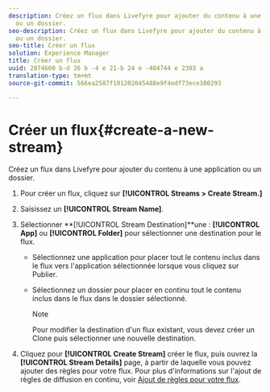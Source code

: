 ```yaml
---
description: Créez un flux dans Livefyre pour ajouter du contenu à une application
  ou un dossier.
seo-description: Créez un flux dans Livefyre pour ajouter du contenu à une application
  ou un dossier.
seo-title: Créer un flux
solution: Experience Manager
title: Créer un flux
uuid: 2874660 b-d 26 b -4 e 21-b 24 e -484744 e 2303 a
translation-type: tm+mt
source-git-commit: 566ea2587f101202045488e9f4edf73ece100293

---
```



# Créer un flux{#create-a-new-stream}

Créez un flux dans Livefyre pour ajouter du contenu à une application ou un dossier.

1. Pour créer un flux, cliquez sur **[!UICONTROL Streams > Create Stream.]**
1. Saisissez un **[!UICONTROL Stream Name]**.
1. Sélectionner **[!UICONTROL Stream Destination]**une : **[!UICONTROL App]** ou **[!UICONTROL Folder]** pour sélectionner une destination pour le flux.

   * Sélectionnez une application pour placer tout le contenu inclus dans le flux vers l'application sélectionnée lorsque vous cliquez sur Publier.
   * Sélectionnez un dossier pour placer en continu tout le contenu inclus dans le flux dans le dossier sélectionné.

      >[!NOTE]
      >
      >Pour modifier la destination d'un flux existant, vous devez créer un Clone puis sélectionner une nouvelle destination.

1. Cliquez pour **[!UICONTROL Create Stream]** créer le flux, puis ouvrez la **[!UICONTROL Stream Details]** page, à partir de laquelle vous pouvez ajouter des règles pour votre flux. Pour plus d'informations sur l'ajout de règles de diffusion en continu, voir [Ajout de règles pour votre flux](../c-streams/t-add-rules-for-your-stream.md#t_add_rules_for_your_stream).
